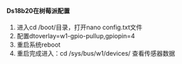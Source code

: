 #### Ds18b20在树莓派配置
1. 进入cd /boot/目录，打开nano config.txt文件
2. 配置dtoverlay=w1-gpio-pullup,gpiopin=4
3. 重启系统reboot
4. 重启完成进入：cd /sys/bus/w1/devices/ 查看传感器数据
